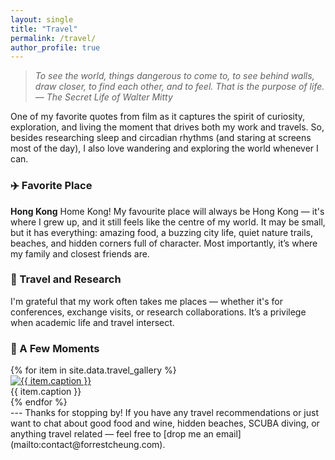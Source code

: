 ```yaml
---
layout: single
title: "Travel"
permalink: /travel/
author_profile: true
---
```

> *To see the world, things dangerous to come to, to see behind walls, draw closer, to find each other, and to feel. That is the purpose of life.*  
> — *The Secret Life of Walter Mitty*

One of my favorite quotes from film as it captures the spirit of curiosity, exploration, and living the moment that drives both my work and travels.
So, besides researching sleep and circadian rhythms (and staring at screens most of the day), I also love wandering and exploring the world whenever I can.

### ✈️ Favorite Place
**Hong Kong**
Home Kong! My favourite place will always be Hong Kong — it's where I grew up, and it still feels like the centre of my world. 
It may be small, but it has everything: amazing food, a buzzing city life, quiet nature trails, beaches, and hidden corners full of character.
Most importantly, it’s where my family and closest friends are.

### 🧳 Travel and Research
I'm grateful that my work often takes me places — whether it's for conferences, exchange visits, or research collaborations. It’s a privilege when academic life and travel intersect.

### 📸 A Few Moments

<div class="photo-album">
  {% for item in site.data.travel_gallery %}
    <div class="photo-card">
      <a href="/images/travel/{{ item.file }}" target="_blank">
        <img src="/images/travel/{{ item.file }}" alt="{{ item.caption }}">
      </a>
      <div class="caption">{{ item.caption }}</div>
    </div>
  {% endfor %}
</div>
---
Thanks for stopping by!  
If you have any travel recommendations or just want to chat about good food and wine, hidden beaches, SCUBA diving, or anything travel related — feel free to [drop me an email](mailto:contact@forrestcheung.com).